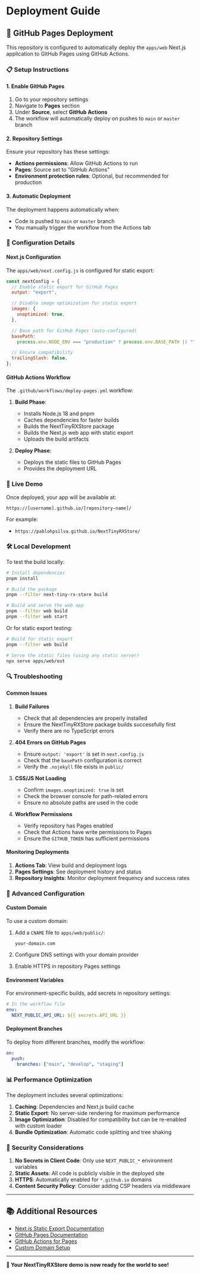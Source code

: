 # Deployment Guide

## 🚀 **GitHub Pages Deployment**

This repository is configured to automatically deploy the `apps/web` Next.js application to GitHub Pages using GitHub Actions.

### 📋 **Setup Instructions**

#### 1. **Enable GitHub Pages**

1. Go to your repository settings
2. Navigate to **Pages** section
3. Under **Source**, select **GitHub Actions**
4. The workflow will automatically deploy on pushes to `main` or `master` branch

#### 2. **Repository Settings**

Ensure your repository has these settings:

- **Actions permissions**: Allow GitHub Actions to run
- **Pages**: Source set to "GitHub Actions"
- **Environment protection rules**: Optional, but recommended for production

#### 3. **Automatic Deployment**

The deployment happens automatically when:

- Code is pushed to `main` or `master` branch
- You manually trigger the workflow from the Actions tab

### 🔧 **Configuration Details**

#### **Next.js Configuration**

The `apps/web/next.config.js` is configured for static export:

```javascript
const nextConfig = {
  // Enable static export for GitHub Pages
  output: "export",

  // Disable image optimization for static export
  images: {
    unoptimized: true,
  },

  // Base path for GitHub Pages (auto-configured)
  basePath:
    process.env.NODE_ENV === "production" ? process.env.BASE_PATH || "" : "",

  // Ensure compatibility
  trailingSlash: false,
};
```

#### **GitHub Actions Workflow**

The `.github/workflows/deploy-pages.yml` workflow:

1. **Build Phase**:

   - Installs Node.js 18 and pnpm
   - Caches dependencies for faster builds
   - Builds the NextTinyRXStore package
   - Builds the Next.js web app with static export
   - Uploads the build artifacts

2. **Deploy Phase**:
   - Deploys the static files to GitHub Pages
   - Provides the deployment URL

### 📱 **Live Demo**

Once deployed, your app will be available at:

```
https://[username].github.io/[repository-name]/
```

For example:

- `https://pablohpsilva.github.io/NextTinyRXStore/`

### 🛠 **Local Development**

To test the build locally:

```bash
# Install dependencies
pnpm install

# Build the package
pnpm --filter next-tiny-rx-store build

# Build and serve the web app
pnpm --filter web build
pnpm --filter web start
```

Or for static export testing:

```bash
# Build for static export
pnpm --filter web build

# Serve the static files (using any static server)
npx serve apps/web/out
```

### 🔍 **Troubleshooting**

#### **Common Issues**

1. **Build Failures**

   - Check that all dependencies are properly installed
   - Ensure the NextTinyRXStore package builds successfully first
   - Verify there are no TypeScript errors

2. **404 Errors on GitHub Pages**

   - Ensure `output: 'export'` is set in `next.config.js`
   - Check that the `basePath` configuration is correct
   - Verify the `.nojekyll` file exists in `public/`

3. **CSS/JS Not Loading**

   - Confirm `images.unoptimized: true` is set
   - Check the browser console for path-related errors
   - Ensure no absolute paths are used in the code

4. **Workflow Permissions**
   - Verify repository has Pages enabled
   - Check that Actions have write permissions to Pages
   - Ensure the `GITHUB_TOKEN` has sufficient permissions

#### **Monitoring Deployments**

1. **Actions Tab**: View build and deployment logs
2. **Pages Settings**: See deployment history and status
3. **Repository Insights**: Monitor deployment frequency and success rates

### 🚀 **Advanced Configuration**

#### **Custom Domain**

To use a custom domain:

1. Add a `CNAME` file to `apps/web/public/`:

   ```
   your-domain.com
   ```

2. Configure DNS settings with your domain provider
3. Enable HTTPS in repository Pages settings

#### **Environment Variables**

For environment-specific builds, add secrets in repository settings:

```yaml
# In the workflow file
env:
  NEXT_PUBLIC_API_URL: ${{ secrets.API_URL }}
```

#### **Deployment Branches**

To deploy from different branches, modify the workflow:

```yaml
on:
  push:
    branches: ["main", "develop", "staging"]
```

### 📊 **Performance Optimization**

The deployment includes several optimizations:

1. **Caching**: Dependencies and Next.js build cache
2. **Static Export**: No server-side rendering for maximum performance
3. **Image Optimization**: Disabled for compatibility but can be re-enabled with custom loader
4. **Bundle Optimization**: Automatic code splitting and tree shaking

### 🔐 **Security Considerations**

1. **No Secrets in Client Code**: Only use `NEXT_PUBLIC_*` environment variables
2. **Static Assets**: All code is publicly visible in the deployed site
3. **HTTPS**: Automatically enabled for `*.github.io` domains
4. **Content Security Policy**: Consider adding CSP headers via middleware

---

## 📚 **Additional Resources**

- [Next.js Static Export Documentation](https://nextjs.org/docs/app/building-your-application/deploying/static-exports)
- [GitHub Pages Documentation](https://docs.github.com/en/pages)
- [GitHub Actions for Pages](https://github.com/actions/deploy-pages)
- [Custom Domain Setup](https://docs.github.com/en/pages/configuring-a-custom-domain-for-your-github-pages-site)

---

**🎉 Your NextTinyRXStore demo is now ready for the world to see!**
